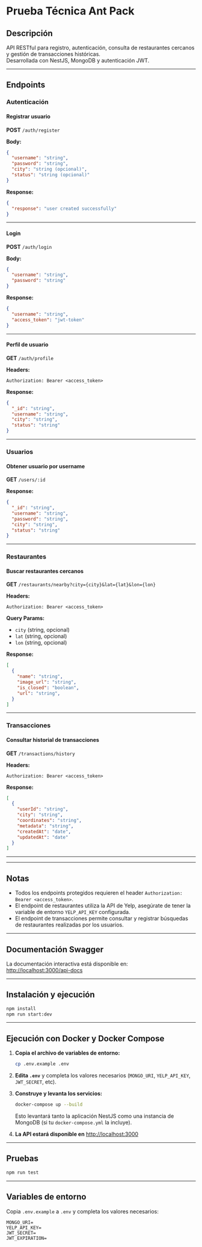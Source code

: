 # Prueba Técnica Ant Pack

## Descripción

API RESTful para registro, autenticación, consulta de restaurantes cercanos y gestión de transacciones históricas.  
Desarrollada con NestJS, MongoDB y autenticación JWT.

---

## Endpoints

### Autenticación

#### Registrar usuario

**POST** `/auth/register`

**Body:**
```json
{
  "username": "string",
  "password": "string",
  "city": "string (opcional)",
  "status": "string (opcional)"
}
```
**Response:**
```json
{
  "response": "user created successfully"
}
```

---

#### Login

**POST** `/auth/login`

**Body:**
```json
{
  "username": "string",
  "password": "string"
}
```
**Response:**
```json
{
  "username": "string",
  "access_token": "jwt-token"
}
```

---

#### Perfil de usuario

**GET** `/auth/profile`

**Headers:**
```
Authorization: Bearer <access_token>
```
**Response:**
```json
{
  "_id": "string",
  "username": "string",
  "city": "string",
  "status": "string"
}
```

---

### Usuarios

#### Obtener usuario por username

**GET** `/users/:id`

**Response:**
```json
{
  "_id": "string",
  "username": "string",
  "password": "string",
  "city": "string",
  "status": "string"
}
```

---

### Restaurantes

#### Buscar restaurantes cercanos

**GET** `/restaurants/nearby?city={city}&lat={lat}&lon={lon}`

**Headers:**
```
Authorization: Bearer <access_token>
```
**Query Params:**
- `city` (string, opcional)
- `lat` (string, opcional)
- `lon` (string, opcional)

**Response:**
```json
[
  {
    "name": "string",
    "image_url": "string",
    "is_closed": "boolean",
    "url": "string",
  }
]
```

---

### Transacciones

#### Consultar historial de transacciones

**GET** `/transactions/history`

**Headers:**
```
Authorization: Bearer <access_token>
```
**Response:**
```json
[
  {
    "userId": "string",
    "city": "string",
    "coordinates": "string",
    "metadata": "string",
    "createdAt": "date",
    "updatedAt": "date"
  }
]
```

---

<!-- #### Crear transacción

**POST** `/transactions`

**Body:**
```json
{
  "userId": "string",
  "city": "string",
  "coordinates": "string",
  "metadata": {}
}
```
**Response:**
```json
{
  "userId": "string",
  "city": "string",
  "coordinates": "string",
  "metadata": "string"
}
``` -->

---

## Notas

- Todos los endpoints protegidos requieren el header `Authorization: Bearer <access_token>`.
- El endpoint de restaurantes utiliza la API de Yelp, asegúrate de tener la variable de entorno `YELP_API_KEY` configurada.
- El endpoint de transacciones permite consultar y registrar búsquedas de restaurantes realizadas por los usuarios.

---

## Documentación Swagger

La documentación interactiva está disponible en:  
[http://localhost:3000/api-docs](http://localhost:3000/api-docs)

---

## Instalación y ejecución

```bash
npm install
npm run start:dev
```

---

## Ejecución con Docker y Docker Compose

1. **Copia el archivo de variables de entorno:**

   ```bash
   cp .env.example .env
   ```

2. **Edita `.env`** y completa los valores necesarios (`MONGO_URI`, `YELP_API_KEY`, `JWT_SECRET`, etc).

3. **Construye y levanta los servicios:**

   ```bash
   docker-compose up --build
   ```

   Esto levantará tanto la aplicación NestJS como una instancia de MongoDB (si tu `docker-compose.yml` la incluye).

4. **La API estará disponible en** [http://localhost:3000](http://localhost:3000)

---

## Pruebas

```bash
npm run test
```

---

## Variables de entorno

Copia `.env.example` a `.env` y completa los valores necesarios:

```
MONGO_URI=
YELP_API_KEY=
JWT_SECRET=
JWT_EXPIRATION=
```